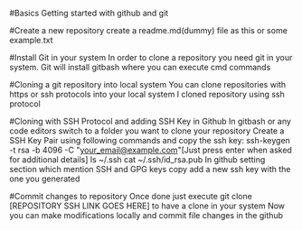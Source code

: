 #Basics
Getting started with github and git

#Create a new repository
create a readme.md(dummy) file as this or some example.txt

#Install Git in your system
In order to clone a repository you need git in your system. Git will install gitbash where you can execute cmd commands

#Cloning a git repository into local system
You can clone repositories with https or ssh protocols into your local system
I cloned repository using ssh protocol

#Cloning with SSH Protocol and adding SSH Key in Github
In gitbash or any code editors switch to a folder you want to clone your repository
Create a SSH Key Pair using following commands and copy the ssh key:
ssh-keygen -t rsa -b 4096 -C "your_email@example.com"[Just press enter when asked for additional details]
ls ~/.ssh
cat ~/.ssh/id_rsa.pub
In github setting section which mention SSH and GPG keys copy add a new ssh key with the one you generated

#Commit changes to repository
Once done just execute git clone [REPOSITORY SSH LINK GOES HERE] to have a clone in your system
Now you can make modifications locally and commit file changes in the github

